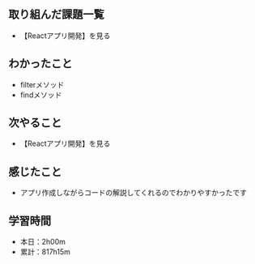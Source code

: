 ## 取り組んだ課題一覧
- 【Reactアプリ開発】を見る
## わかったこと
- filterメソッド
- findメソッド
## 次やること
- 【Reactアプリ開発】を見る
## 感じたこと
- アプリ作成しながらコードの解説してくれるのでわかりやすかったです
## 学習時間
- 本日：2h00m
- 累計：817h15m
